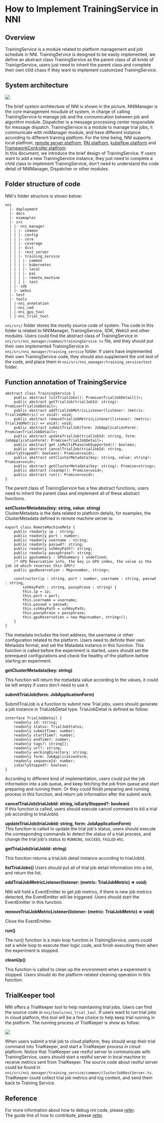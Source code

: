 **How to Implement TrainingService in NNI**
===

## Overview
TrainingService is a module related to platform management and job schedule in NNI. TrainingService is designed to be easily implemented, we define an abstract class TrainingService as the parent class of all kinds of TrainignService, users just need to  inherit the parent class and complete their own clild chass if they want to implement customized TrainingService.

## System architecture
![](../img/NNIDesign.jpg)

The brief system architecture of NNI is shown in the picture. NNIManager is the core management moudule of system, in charge of calling TrainingService to manage job and the connumication between job and algorithm module. Dispatcher is a message processing center responsible for message dispatch. TrainingService is a module to manage trial jobs, it communicate with nniManager module, and have different instance according to different training platform. For the time being, NNI supports local platfrom, [remote server platfrom](RemoteMachineMode.md), [PAI platfrom](PAIMode.md), [kubeflow platform](KubeflowMode.md) and [FrameworkController platfrom](FrameworkController.md).   
In this document, we introduce the brief design of TrainingService. If users want to add a new TrainingService instance, they just need to complete a child class to implement TrainingService, don't need to understand the code detail of NNIManager, Dispatcher or other modules.

## Folder structure of code
NNI's folder structure is shown below:
```
nni
  |- deployment
  |- docs
  |- examaples
  |- src
  | |- nni_manager
  | | |- common
  | | |- config
  | | |- core
  | | |- coverage
  | | |- dist
  | | |- rest_server
  | | |- training_service
  | | | |- common
  | | | |- kubernetes
  | | | |- local
  | | | |- pai
  | | | |- remote_machine
  | | | |- test
  | |- sdk
  | |- webui
  |- test
  |- tools
  | |-nni_annotation
  | |-nni_cmd
  | |-nni_gpu_tool
  | |-nni_trial_tool
```
`nni/src/` folder stores the mostly source code of system. The code in this folder is related to NNIManager, TrainingService, SDK, WebUI and other modules. Users could find the abstract class of TrainingService in `nni/src/nni_manager/common/trainingService.ts` file, and they should put their own implemented TrainingService in `nni/src/nni_manager/training_service` folder. If users have implemented their own TrainingService code, they should also supplement the unit test of the code, and place them in `nni/src/nni_manager/training_service/test` folder.

## Function annotation of TrainingService
```
abstract class TrainingService {
    public abstract listTrialJobs(): Promise<TrialJobDetail[]>;
    public abstract getTrialJob(trialJobId: string): Promise<TrialJobDetail>;
    public abstract addTrialJobMetricListener(listener: (metric: TrialJobMetric) => void): void;
    public abstract removeTrialJobMetricListener(listener: (metric: TrialJobMetric) => void): void;
    public abstract submitTrialJob(form: JobApplicationForm): Promise<TrialJobDetail>;
    public abstract updateTrialJob(trialJobId: string, form: JobApplicationForm): Promise<TrialJobDetail>;
    public abstract get isMultiPhaseJobSupported(): boolean;
    public abstract cancelTrialJob(trialJobId: string, isEarlyStopped?: boolean): Promise<void>;
    public abstract setClusterMetadata(key: string, value: string): Promise<void>;
    public abstract getClusterMetadata(key: string): Promise<string>;
    public abstract cleanUp(): Promise<void>;
    public abstract run(): Promise<void>;
}
```
The parent class of TrainingService has a few abstract functions, users need to inherit the parent class and implement all of these abstract functions.

__setClusterMetadata(key: string, value: string)__  
ClusterMetadata is the data related to platform details, for examples, the ClusterMetadata defined in remote machine server is:
```
export class RemoteMachineMeta {
    public readonly ip : string;
    public readonly port : number;
    public readonly username : string;
    public readonly passwd?: string;
    public readonly sshKeyPath?: string;
    public readonly passphrase?: string;
    public gpuSummary : GPUSummary | undefined;
    /* GPU Reservation info, the key is GPU index, the value is the job id which reserves this GPU*/
    public gpuReservation : Map<number, string>;

    constructor(ip : string, port : number, username : string, passwd : string, 
        sshKeyPath : string, passphrase : string) {
        this.ip = ip;
        this.port = port;
        this.username = username;
        this.passwd = passwd;
        this.sshKeyPath = sshKeyPath;
        this.passphrase = passphrase;
        this.gpuReservation = new Map<number, string>();
    }
}
```
The metadata includes the host address, the username or other configuration related to the platform. Users need to definite their own Metadata format, and set the Matadata instance in this function. This function  is called before the experiment is started, users should set the prerequest configurations and check the healthy of the platform before starting an experiment.

__getClusterMetadata(key: string)__ 

This function will return the metadata value according to the values, it could be left empty if users don't need to use it.

__submitTrialJob(form: JobApplicationForm)__

SubmitTrialJob is a function to submit new Trial jobs, users should generate a job instance in TrialJobDetail type. TrialJobDetail is defined as follow:
```
interface TrialJobDetail {
    readonly id: string;
    readonly status: TrialJobStatus;
    readonly submitTime: number;
    readonly startTime?: number;
    readonly endTime?: number;
    readonly tags?: string[];
    readonly url?: string;
    readonly workingDirectory: string;
    readonly form: JobApplicationForm;
    readonly sequenceId: number;
    isEarlyStopped?: boolean;
}
```
According to different kind of implementation, users could put the job information into a job queue, and keep  fetching the job from queue and start preparing and running them. Or they could finish preparing and running process in this function, and return job information after the submit work.

__cancelTrialJob(trialJobId: string, isEarlyStopped?: boolean)__  
If this function is called, users should execute cancel command to kill a trial job according to trialJobId.

__updateTrialJob(trialJobId: string, form: JobApplicationForm)__  
This function is called to update the trial job's status, users should execute the corresponding commands to detect the status of a trial process, and change the trial job's status to `RUNNING`, `SUCCEED`, `FAILED` etc.

__getTrialJob(trialJobId: string)__

This function returns a trialJob detail instance according to trialJobId.

__listTrialJobs()__
Users should put all of trial job detail information into a list, and return the list.

__addTrialJobMetricListener(listener: (metric: TrialJobMetric) => void)__

NNI will hold a EventEmitter to get job metrics, if there is new job metrics detected, the EventEmitter will be triggered. Users should start the EventEmitter in this function.

__removeTrialJobMetricListener(listener: (metric: TrialJobMetric) => void)__

Close the EventEmitter.

__run()__

The run() function is a main loop function in TrainingService, users could set a while loop to execute their logic code, and finish executing them when the experiment is stopped.

__cleanUp()__

This function is called to clean up the environment when a experiment is stopped. Users should do the platform-related cleaning operation in this function. 

## TrialKeeper tool

NNI offers a TrialKeeper tool to help maintaining trial jobs. Users can find the source code in `nni/tools/nni_trial_tool`. If users want to run trial jobs in cloud platform, this tool will be a fine choice to help keep trial running in the platform.
The running process of TrialKeeper is show as follow:

![](../img/trialkeeper.jpg)

When users submit a trial job to cloud platform, they should wrap their trial command into TrialKeeper, and start a TrialKeeper process in cloud platform. Notice that TrialKeeper use restful server to communicate with TrainingService, users should start a restful server in local machine to receive metrics sent from TrialKeeper. The source code about restful server could be found in `nni/src/nni_manager/training_service/common/clusterJobRestServer.ts`. TrialKeeper could collect trial job metrics and log content, and send them back to Training Service.

## Reference

For more information about how to debug nni code, please [refer](HowToDebug.md).  
The guide line of how to contribute, please [refer](CONTRIBUTING).